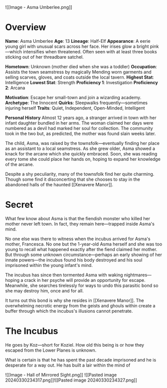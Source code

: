![[Image - Asma Umberlee.png]]
# Overview
**Name**: Asma Umberlee
**Age**: 13
**Lineage**: Half-Elf
**Appearance**: A eerie young girl with unusual scars across her face. Her irises glow a bright pink—which intensifies when threatened. Often seen with at least three books sticking out of her threadbare satchel.

**Hometown**: Unknown (mother died when she was a toddler)
**Occupation**: Assists the town seamstress by magically Mending worn garments and selling scarves, gloves, and coats outside the local tavern.
**Highest Stat**: Intelligence
**Lowest Stat**: Strength
**Proficiency 1**: Investigation
**Proficiency 2**: Arcana

**Motivation**: Escape her small-town and join a wizarding academy.
**Archetype**: The Innocent
**Quirks**: Sleepwalks frequently—sometimes injuring herself
**Traits**: Quiet, Independent, Open-Minded, Intelligent

**Personal History**
Almost 12 years ago, a stranger arrived in town with her infant daughter bundled in her arms. The woman claimed her days were numbered as a devil had marked her soul for collection. The community took in the two but, as predicted, the mother was found slain weeks later.

The child, Asma, was raised by the townsfolk—eventually finding her place as an assistant to a local seamstress. As she grew older, Asma showed a knack for the arcane which she quickly embraced. Soon, she was reading every tome she could place her hands on, hoping to expand her knowledge of the arcane.

Despite a shy peculiarity, many of the townsfolk find her quite charming. Though some find it disconcerting that she chooses to stay in the abandoned halls of the haunted [[Xenavere Manor]].
# Secret
What few know about Asma is that the fiendish monster who killed her mother never left town. In fact, they remain here—trapped inside Asma's mind.

No one else was there to witness when the incubus arrived for Asma's mother, Francesca. No one but the 1-year-old Asma herself and she was too young to recall what happened exactly after the fiend claimed her mother. But through some unknown circumstance—perhaps an early showing of her innate powers—the incubus found his body destroyed and his soul imprisoned within the young infant's mind.

The incubus has since then tormented Asma with waking nightmares—hoping a crack in her psyche will provide an opportunity for escape. Meanwhile, she searches tirelessly for ways to undo this parasitic bond so she may destroy him, once and for all.

It turns out this bond is why she resides in [[Xenavere Manor]]. The overwhelming necrotic energy from the geists and ghouls within create a buffer through which the incubus's illusions cannot penetrate.

# **The Incubus**
He goes by Koz—short for Koziel. How old this being is or how they escaped from the Lower Planes is unknown.

What is certain is that he has spent the past decade imprisoned and he is desperate for a way out. He has built a lair within the mind of 

![[Image - Hall of Mirrored Sight.png]]
![[Pasted image 20240330234317.png]]![[Pasted image 20240330234327.png]]